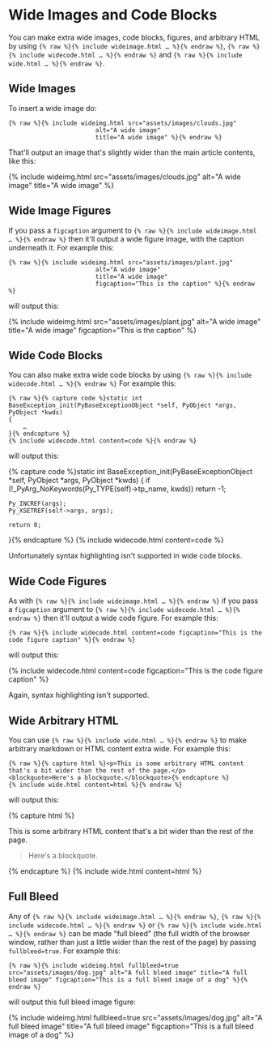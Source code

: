 Wide Images and Code Blocks
===========================

You can make extra wide images, code blocks, figures, and arbitrary HTML by
using
`{% raw %}{% include wideimage.html … %}{% endraw %}`,
`{% raw %}{% include widecode.html … %}{% endraw %}` and
`{% raw %}{% include wide.html … %}{% endraw %}`.

Wide Images
-----------

To insert a wide image do:

```liquid
{% raw %}{% include wideimg.html src="assets/images/clouds.jpg"
                        alt="A wide image"
                        title="A wide image" %}{% endraw %}
```

That'll output an image that's slightly wider than the main article contents,
like this:

{% include wideimg.html src="assets/images/clouds.jpg" alt="A wide image" title="A wide image" %}

Wide Image Figures
------------------

If you pass a `figcaption` argument to `{% raw %}{% include wideimage.html … %}{% endraw %}`
then it'll output a wide figure image, with the caption underneath it. For
example this:

```liquid
{% raw %}{% include wideimg.html src="assets/images/plant.jpg"
                        alt="A wide image"
                        title="A wide image"
                        figcaption="This is the caption" %}{% endraw %}
```

will output this:

{% include wideimg.html src="assets/images/plant.jpg" alt="A wide image" title="A wide image" figcaption="This is the caption" %}

Wide Code Blocks
----------------

You can also make extra wide code blocks by using `{% raw %}{% include widecode.html … %}{% endraw %}`
For example this:

```liquid
{% raw %}{% capture code %}static int
BaseException_init(PyBaseExceptionObject *self, PyObject *args, PyObject *kwds)
{
    …
}{% endcapture %}
{% include widecode.html content=code %}{% endraw %}
```

will output this:

{% capture code %}static int
BaseException_init(PyBaseExceptionObject *self, PyObject *args, PyObject *kwds)
{
    if (!_PyArg_NoKeywords(Py_TYPE(self)->tp_name, kwds))
        return -1;

    Py_INCREF(args);
    Py_XSETREF(self->args, args);

    return 0;
}{% endcapture %}
{% include widecode.html content=code %}

Unfortunately syntax highlighting isn't supported in wide code blocks.

Wide Code Figures
-----------------

As with `{% raw %}{% include wideimage.html … %}{% endraw %}` if you pass a
`figcaption` argument to `{% raw %}{% include widecode.html … %}{% endraw %}`
then it'll output a wide code figure. For example this:

```liquid
{% raw %}{% include widecode.html content=code figcaption="This is the code figure caption" %}{% endraw %}
```

will output this:

{% include widecode.html content=code figcaption="This is the code figure caption" %}

Again, syntax highlighting isn't supported.

Wide Arbitrary HTML
-------------------

You can use `{% raw %}{% include wide.html … %}{% endraw %}` to make arbitrary
markdown or HTML content extra wide. For example this:

```liquid
{% raw %}{% capture html %}<p>This is some arbitrary HTML content that's a bit wider than the rest of the page.</p>
<blockquote>Here's a blockquote.</blockquote>{% endcapture %}
{% include wide.html content=html %}{% endraw %}
```

will output this:

{% capture html %}<p>This is some arbitrary HTML content that's a bit wider than the rest of the page.</p>
<blockquote>Here's a blockquote.</blockquote>{% endcapture %}
{% include wide.html content=html %}

Full Bleed
----------

Any of 
`{% raw %}{% include wideimage.html … %}{% endraw %}`,
`{% raw %}{% include widecode.html … %}{% endraw %}` or
`{% raw %}{% include wide.html … %}{% endraw %}`
can be made "full bleed" (the full width of the browser window, rather than
just a little wider than the rest of the page) by passing `fullbleed=true`.
For example this:

```liquid
{% raw %}{% include wideimg.html fullbleed=true src="assets/images/dog.jpg" alt="A full bleed image" title="A full bleed image" figcaption="This is a full bleed image of a dog" %}{% endraw %}
```

will output this full bleed image figure:

{% include wideimg.html fullbleed=true src="assets/images/dog.jpg" alt="A full bleed image" title="A full bleed image" figcaption="This is a full bleed image of a dog" %}
